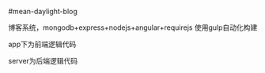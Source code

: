 #mean-daylight-blog

博客系统，mongodb+express+nodejs+angular+requirejs
使用gulp自动化构建

app下为前端逻辑代码

server为后端逻辑代码